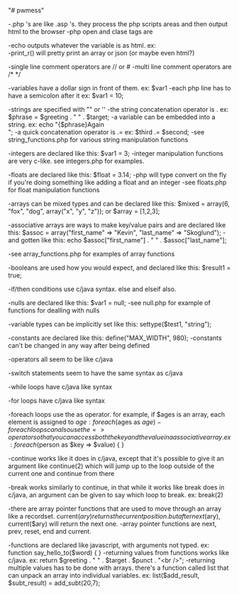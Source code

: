 "# pwmess" 

-.php 's are like .asp 's.  they process the php scripts areas and then output html to the browser
-php open and clase tags are <?php ?>

-echo outputs whatever the variable is as html.  ex: <?php echo "Hello World!"; ?><br />
-print_r() will pretty print an array or json (or maybe even html?)

-single line comment operators are // or #
-multi line comment operators are /* */

-variables have a dollar sign in front of them.  ex: $var1
-each php line has to have a semicolon after it ex: $var1 = 10;

-strings are specified with "" or ''
-the string concatenation operator is .  ex: $phrase = $greeting . " " . $target;
-a variable can be embedded into a string.  ex: echo "{$phrase}Again<br />";
-a quick concatenation operator is .= ex: $third .= $second;
-see string_functions.php for various string manipulation functions

-integers are declared like this: $var1 = 3;
-integer manipulation functions are very c-like.  see integers.php for examples.

-floats are declared like this: $float = 3.14;
-php will type convert on the fly if you're doing something like adding a float and an integer
-see floats.php for float manipulation functions

-arrays can be mixed types and can be declared like this: $mixed = array(6, "fox", "dog", array("x", "y", "z")); or $array = [1,2,3];

-associative arrays are ways to make key/value pairs and are declared like this: $assoc = array("first_name" => "Kevin", "last_name" => "Skoglund");
-and gotten like this: echo $assoc["first_name"] . " " . $assoc["last_name"];

-see array_functions.php for examples of array functions

-booleans are used how you would expect, and declared like this: $result1 = true;

-if/then conditions use c/java syntax.  else and elseif also.

-nulls are declared like this: $var1 = null;
-see null.php for example of functions for dealling with nulls

-variable types can be implicitly set like this: settype($test1, "string");

-constants are declared like this: define("MAX_WIDTH", 980);
-constants can't be changed in any way after being defined

-operators all seem to be like c/java

-switch statements seem to have the same syntax as c/java

-while loops have c/java like syntax

-for loops have c/java like syntax

-foreach loops use the as operator.  for example, if $ages is an array, each element is assigned to $age : foreach($ages as $age) { }
-foreach loops can also use the => operator so that you can access both the key and the value in a associative array.  ex: foreach($person as $key => $value) { }

-continue works like it does in c/java, except that it's possible to give it an argument like continue(2) which will jump up to the loop outside of the current one and continue from there

-break works similarly to continue, in that while it works like break does in c/java, an argument can be given to say which loop to break.  ex: break(2)

-there are array pointer functions that are used to move through an array like a recordset.  current($ary) returns the current position.  but after next($ary), current($ary) will return the next one.
-array pointer functions are next, prev, reset, end and current.

-functions are declared like javascript, with arguments not typed.  ex: function say_hello_to($word) { }
-returning values from functions works like c/java.  ex: return $greeting . " " . $target . $punct . "<br />";
-returning multiple values has to be done with arrays.  there's a function called list that can unpack an array into individual variables.  ex: list($add_result, $subt_result) = add_subt(20,7);




